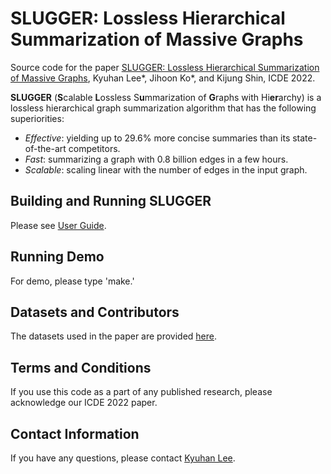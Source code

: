 # SLUGGER: Lossless Hierarchical Summarization of Massive Graphs
Source code for the paper [SLUGGER: Lossless Hierarchical Summarization of Massive Graphs](https://arxiv.org/abs/2006.01060), Kyuhan Lee*, Jihoon Ko*, and Kijung Shin, ICDE 2022.

**SLUGGER** (**S**calable **L**ossless S**u**mmarization of **G**raphs with Hi**er**archy) is a lossless hierarchical graph summarization algorithm that has the following superiorities:
* *Effective*: yielding up to 29.6% more concise summaries than its state-of-the-art competitors.
* *Fast*: summarizing a graph with 0.8 billion edges in a few hours.
* *Scalable*: scaling linear with the number of edges in the input graph.

## Building and Running **SLUGGER**
Please see [User Guide](user_guide.pdf).

## Running Demo
For demo, please type 'make.'

## Datasets and Contributors
The datasets used in the paper are provided [here](http://dmlab.kaist.ac.kr/slugger/).

## Terms and Conditions
If you use this code as a part of any published research, please acknowledge our ICDE 2022 paper.

## Contact Information
If you have any questions, please contact [Kyuhan Lee](https://kyuhanlee.github.io/).

